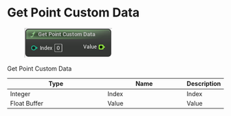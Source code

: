 # Get Point Custom Data

<div align="left" data-full-width="false">

<figure><img src="Get_Point_Custom_Data.png" alt=""><figcaption></figcaption></figure>

</div>

Get Point Custom Data

<table>
<thead><tr><th width="250">Type</th><th width="200">Name</th><th>Description</th></tr></thead>
<tbody>
<tr><td>Integer</td><td>Index</td><td>Index</td></tr>
<tr><td>Float Buffer</td><td>Value</td><td>Value</td></tr>
</tbody>
</table>
